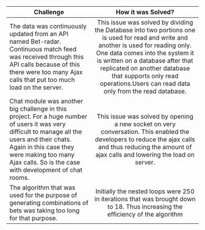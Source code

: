 | Challenge     | How it was Solved?|
| ------------- |:-------------:|
| The data was continuously updated from an API named Bet-radar. Continuous match feed was received through this API calls because of this there were too many Ajax calls that put too much load on the server.      |This issue was solved by dividing the Database into two portions one is used for read and write and another is used for reading only. One data comes into the system it is written on a database after that replicated on another database that supports only read operations.Users can read data only from the read database. |
| Chat module was another big challenge in this project. For a huge number of users it was very difficult to manage all the users and their chats. Again in this case they were making too many Ajax calls. So is the case with development of chat rooms.     | This issue was solved by opening a new socket on very conversation. This enabled the developers to reduce the ajax calls and thus reducing the amount of ajax calls and lowering the load on server.|
| The algorithm that was used for the purpose of generating combinations of bets was taking too long for that purpose.  | Initially the nested loops were 250 in iterations that was brought down to 18. Thus increasing the efficiency of the algorithm      |

